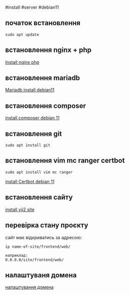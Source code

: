 #install #server #debian11

## початок встановлення
```
sudo apt update
```

## встановлення nginx + php
[Install nginx php](obsidian://open?vault=Lib&file=install%20nginx%20php%20debian%2011)

## встановлення mariadb
[Mariadb install debian11](obsidian://open?vault=Lib&file=install%20mariadb%20debian11)
## встановлення composer 
 
 [install composer debian 11](obsidian://open?vault=Lib&file=install%20composer%20debain%2011)

## встановлення  git 
```
sudo apt install git 
```

## встановлення vim mc ranger certbot
```
sudo apt install vim mc ranger 
```

[install Certbot debian 11](obsidian://open?vault=Lib&file=install%20certbot)


## встановлення сайту
[install yii2 site](obsidian://open?vault=Lib&file=install%20site)

## перевірка стану проєкту

сайт має відкриватись за адресою: 

```
ip name-of-site/frontend/web/

наприклад: 
0.0.0.0/site/frontend/web/
```

## налаштуваня домена 

[налаштування домена](obsidian://open?vault=Lib&file=install%20setup%20domain%20nginx)